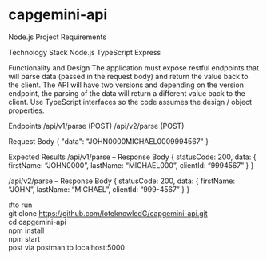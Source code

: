 # capgemini-api
Node.js Project Requirements

Technology Stack
Node.js
TypeScript
Express

Functionality and Design
The application must expose restful endpoints that will parse data (passed in the request body) and return the value back to the client. The API will have two versions and depending on the version endpoint, the parsing of the data will return a different value back to the client. Use TypeScript interfaces so the code assumes the design / object properties.

Endpoints
/api/v1/parse (POST)
/api/v2/parse (POST)

Request Body
{
    "data": "JOHN0000MICHAEL0009994567"
}

Expected Results
/api/v1/parse – Response Body
{
    statusCode: 200,
    data:  {
        firstName: “JOHN0000”,
        lastName: “MICHAEL000”,
        clientId: “9994567”
    }
}


/api/v2/parse – Response Body
{
    statusCode: 200,
    data:  {
        firstName: “JOHN”,
        lastName: “MICHAEL”,
        clientId: “999-4567”
    }
}



#to run  
git clone https://github.com/loteknowledG/capgemini-api.git  
cd capgemini-api  
npm install  
npm start  
post via postman to localhost:5000  
